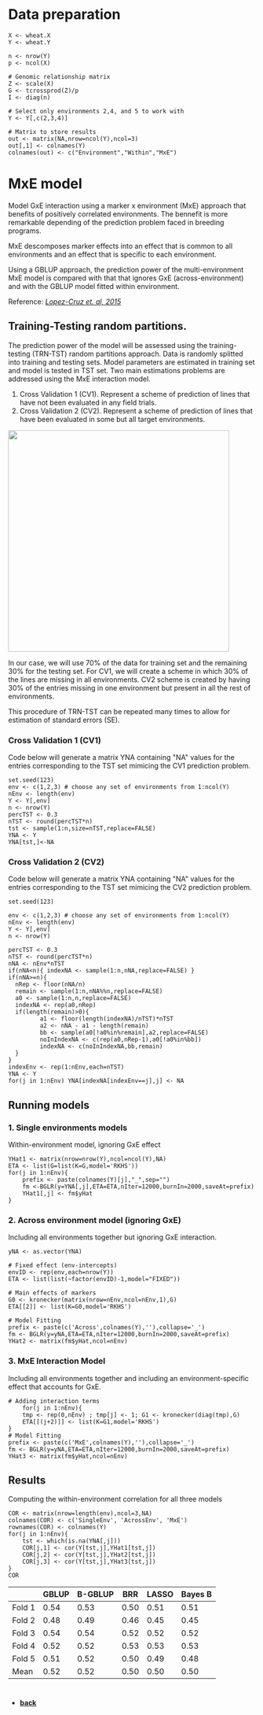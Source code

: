 # Data preparation
```
X <- wheat.X
Y <- wheat.Y

n <- nrow(Y)
p <- ncol(X)

# Genomic relationship matrix
Z <- scale(X)
G <- tcrossprod(Z)/p
I <- diag(n)

# Select only environments 2,4, and 5 to work with
Y <- Y[,c(2,3,4)]

# Matrix to store results
out <- matrix(NA,nrow=ncol(Y),ncol=3)
out[,1] <- colnames(Y)
colnames(out) <- c("Environment","Within","MxE")
```

# MxE model
Model GxE interaction using a marker x environment (MxE) approach that benefits of positively correlated environments. The bennefit is more remarkable depending of the prediction problem faced in breeding programs.

MxE descomposes marker effects into an effect that is common to all environments and an effect that is specific to each environment.

Using a GBLUP approach, the prediction power of the multi-environment MxE model is compared with that that ignores GxE (across-environment) and with the GBLUP model fitted within environment. 

Reference: *[Lopez-Cruz et. al, 2015](https://www.ncbi.nlm.nih.gov/pubmed/25660166)*

## Training-Testing random partitions.
The prediction power of the model will be assessed using the training-testing (TRN-TST) random partitions approach. 
Data is randomly splitted into training and testing sets. Model parameters are estimated in training set and model is tested in TST set.  Two main estimations problems are addressed using the MxE interaction model. 

1. Cross Validation 1 (CV1). Represent a scheme of prediction of lines that have not been evaluated in any field
trials.
2. Cross Validation 2 (CV2). Represent a scheme of prediction of lines that have been evaluated in some but all target environments.

<img src="https://github.com/MarcooLopez/Genomic-Selection-Demo/blob/master/CV1_2_scheme.png" width="450">

In our case, we will use 70% of the data for training set and the remaining 30% for the testing set.
For CV1, we will create a scheme in which 30% of the lines are missing in all environments. 
CV2 scheme is created by having 30% of the entries missing in one environment but present in all the rest of environments.

This procedure of TRN-TST can be repeated many times to allow for estimation of standard errors (SE).

### Cross Validation 1 (CV1)

Code below will generate a matrix YNA containing "NA" values for the entries corresponding to the TST set mimicing the CV1 prediction problem. 

```
set.seed(123)
env <- c(1,2,3) # choose any set of environments from 1:ncol(Y)
nEnv <- length(env)
Y <- Y[,env]
n <- nrow(Y)
percTST <- 0.3
nTST <- round(percTST*n)
tst <- sample(1:n,size=nTST,replace=FALSE)
YNA <- Y
YNA[tst,]<-NA
```

### Cross Validation 2 (CV2)

Code below will generate a matrix YNA containing "NA" values for the entries corresponding to the TST set mimicing the CV2 prediction problem. 

```
set.seed(123)

env <- c(1,2,3) # choose any set of environments from 1:ncol(Y)
nEnv <- length(env)
Y <- Y[,env]
n <- nrow(Y)

percTST <- 0.3
nTST <- round(percTST*n)
nNA <- nEnv*nTST
if(nNA<n){ indexNA <- sample(1:n,nNA,replace=FALSE) }
if(nNA>=n){
  nRep <- floor(nNA/n)
  remain <- sample(1:n,nNA%%n,replace=FALSE)
  a0 <- sample(1:n,n,replace=FALSE)
  indexNA <- rep(a0,nRep)
  if(length(remain)>0){
         a1 <- floor(length(indexNA)/nTST)*nTST
         a2 <- nNA - a1 - length(remain)
         bb <- sample(a0[!a0%in%remain],a2,replace=FALSE)
         noInIndexNA <- c(rep(a0,nRep-1),a0[!a0%in%bb])
         indexNA <- c(noInIndexNA,bb,remain)
  }
}
indexEnv <- rep(1:nEnv,each=nTST)
YNA <- Y
for(j in 1:nEnv) YNA[indexNA[indexEnv==j],j] <- NA
```

## Running models
### 1. Single environments models
Within-environment model, ignoring GxE effect

```
YHat1 <- matrix(nrow=nrow(Y),ncol=ncol(Y),NA)
ETA <- list(G=list(K=G,model='RKHS'))
for(j in 1:nEnv){
    prefix <- paste(colnames(Y)[j],"_",sep="")
    fm <-BGLR(y=YNA[,j],ETA=ETA,nIter=12000,burnIn=2000,saveAt=prefix)
    YHat1[,j] <- fm$yHat
}
```

### 2. Across environment model (ignoring GxE) 
Including all environments together but ignoring GxE interaction.
```
yNA <- as.vector(YNA)

# Fixed effect (env-intercepts)
envID <- rep(env,each=nrow(Y))
ETA <- list(list(~factor(envID)-1,model="FIXED"))

# Main effects of markers
G0 <- kronecker(matrix(nrow=nEnv,ncol=nEnv,1),G)
ETA[[2]] <- list(K=G0,model='RKHS')

# Model Fitting
prefix <- paste(c('Across',colnames(Y),''),collapse='_')
fm <- BGLR(y=yNA,ETA=ETA,nIter=12000,burnIn=2000,saveAt=prefix)
YHat2 <- matrix(fm$yHat,ncol=nEnv)
```

### 3. MxE Interaction Model
Including all environments together and including an environment-specific effect that accounts for GxE.
```
# Adding interaction terms
    for(j in 1:nEnv){
    tmp <- rep(0,nEnv) ; tmp[j] <- 1; G1 <- kronecker(diag(tmp),G)
    ETA[[(j+2)]] <- list(K=G1,model='RKHS')
}
# Model Fitting
prefix <- paste(c('MxE',colnames(Y),''),collapse='_')
fm <- BGLR(y=yNA,ETA=ETA,nIter=12000,burnIn=2000,saveAt=prefix)
YHat3 <- matrix(fm$yHat,ncol=nEnv)
```

## Results
Computing the within-environment correlation for all three models
```
COR <- matrix(nrow=length(env),ncol=3,NA)
colnames(COR) <- c('SingleEnv', 'AcrossEnv', 'MxE')
rownames(COR) <- colnames(Y)
for(j in 1:nEnv){
    tst <- which(is.na(YNA[,j]))
    COR[j,1] <- cor(Y[tst,j],YHat1[tst,j])
    COR[j,2] <- cor(Y[tst,j],YHat2[tst,j])
    COR[j,3] <- cor(Y[tst,j],YHat3[tst,j])
}
COR
```

|       |GBLUP  |B-GBLUP | BRR  | LASSO | Bayes B |
|-------|-------|--------|------|-------|-------|
|Fold 1  | 0.54  | 0.53  | 0.50 | 0.51 | 0.51 |
|Fold 2  | 0.48  | 0.49  | 0.46 | 0.45 | 0.45 |
|Fold 3  | 0.54  | 0.54  | 0.52 | 0.52 | 0.52 |
|Fold 4  | 0.52  | 0.52  | 0.53 | 0.53 | 0.53 |
|Fold 5  | 0.51  | 0.52  | 0.50 | 0.49 | 0.48 |
|Mean    | 0.52  | 0.52  | 0.50 | 0.50 | 0.50 |


#
* **[back](https://github.com/MarcooLopez/Genomic-Selection-Demo/blob/master/README.md)**

